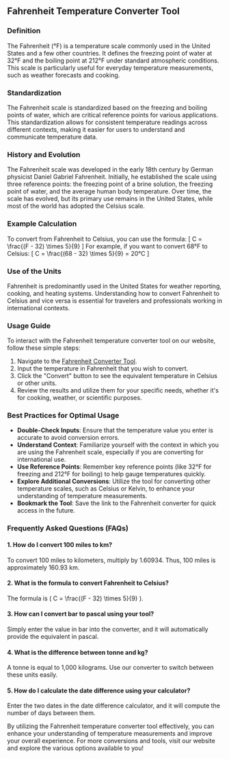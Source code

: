 ## Fahrenheit Temperature Converter Tool

### Definition
The Fahrenheit (°F) is a temperature scale commonly used in the United States and a few other countries. It defines the freezing point of water at 32°F and the boiling point at 212°F under standard atmospheric conditions. This scale is particularly useful for everyday temperature measurements, such as weather forecasts and cooking.

### Standardization
The Fahrenheit scale is standardized based on the freezing and boiling points of water, which are critical reference points for various applications. This standardization allows for consistent temperature readings across different contexts, making it easier for users to understand and communicate temperature data.

### History and Evolution
The Fahrenheit scale was developed in the early 18th century by German physicist Daniel Gabriel Fahrenheit. Initially, he established the scale using three reference points: the freezing point of a brine solution, the freezing point of water, and the average human body temperature. Over time, the scale has evolved, but its primary use remains in the United States, while most of the world has adopted the Celsius scale.

### Example Calculation
To convert from Fahrenheit to Celsius, you can use the formula:
\[ C = \frac{(F - 32) \times 5}{9} \]
For example, if you want to convert 68°F to Celsius:
\[ C = \frac{(68 - 32) \times 5}{9} = 20°C \]

### Use of the Units
Fahrenheit is predominantly used in the United States for weather reporting, cooking, and heating systems. Understanding how to convert Fahrenheit to Celsius and vice versa is essential for travelers and professionals working in international contexts.

### Usage Guide
To interact with the Fahrenheit temperature converter tool on our website, follow these simple steps:
1. Navigate to the [Fahrenheit Converter Tool](https://www.inayam.co/unit-converter/temperature).
2. Input the temperature in Fahrenheit that you wish to convert.
3. Click the "Convert" button to see the equivalent temperature in Celsius or other units.
4. Review the results and utilize them for your specific needs, whether it's for cooking, weather, or scientific purposes.

### Best Practices for Optimal Usage
- **Double-Check Inputs**: Ensure that the temperature value you enter is accurate to avoid conversion errors.
- **Understand Context**: Familiarize yourself with the context in which you are using the Fahrenheit scale, especially if you are converting for international use.
- **Use Reference Points**: Remember key reference points (like 32°F for freezing and 212°F for boiling) to help gauge temperatures quickly.
- **Explore Additional Conversions**: Utilize the tool for converting other temperature scales, such as Celsius or Kelvin, to enhance your understanding of temperature measurements.
- **Bookmark the Tool**: Save the link to the Fahrenheit converter for quick access in the future.

### Frequently Asked Questions (FAQs)

#### 1. How do I convert 100 miles to km?
To convert 100 miles to kilometers, multiply by 1.60934. Thus, 100 miles is approximately 160.93 km.

#### 2. What is the formula to convert Fahrenheit to Celsius?
The formula is \( C = \frac{(F - 32) \times 5}{9} \).

#### 3. How can I convert bar to pascal using your tool?
Simply enter the value in bar into the converter, and it will automatically provide the equivalent in pascal.

#### 4. What is the difference between tonne and kg?
A tonne is equal to 1,000 kilograms. Use our converter to switch between these units easily.

#### 5. How do I calculate the date difference using your calculator?
Enter the two dates in the date difference calculator, and it will compute the number of days between them.

By utilizing the Fahrenheit temperature converter tool effectively, you can enhance your understanding of temperature measurements and improve your overall experience. For more conversions and tools, visit our website and explore the various options available to you!
